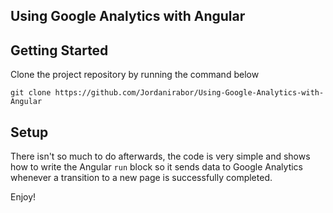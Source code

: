  ## Using Google Analytics with Angular


## Getting Started

Clone the project repository by running the command below

`git clone https://github.com/Jordanirabor/Using-Google-Analytics-with-Angular`

## Setup

There isn't so much to do afterwards, the code is very simple and shows how to write the Angular `run` block so it sends data to Google Analytics whenever a transition to a new page is successfully completed.

Enjoy!
